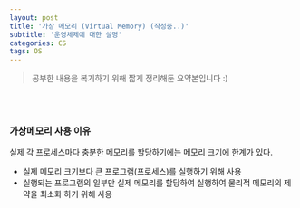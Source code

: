 ```yaml
---
layout: post
title: '가상 메모리 (Virtual Memory) (작성중..)'
subtitle: '운영체제에 대한 설명'
categories: CS
tags: OS
---
```

> 공부한 내용을 복기하기 위해 짧게 정리해둔 요약본입니다 :)

<br><br>

### 가상메모리 사용 이유

실제 각 프로세스마다 충분한 메모리를 할당하기에는 메모리 크기에 한계가 있다. 
- 실제 메모리 크기보다 큰 프로그램(프로세스)를 실행하기 위해 사용
- 실행되는 프로그램의 일부만 실제 메모리를 할당하여 실행하여 물리적 메모리의 제약을 최소화 하기 위해 사용   
